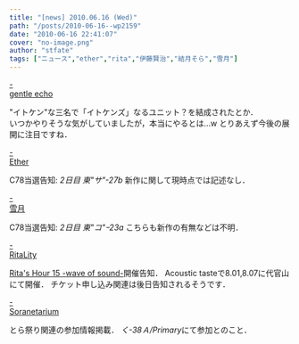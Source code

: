 ```yaml
---
title: "[news] 2010.06.16 (Wed)"
path: "/posts/2010-06-16--wp2159"
date: "2010-06-16 22:41:07"
cover: "no-image.png"
author: "stfate"
tags: ["ニュース","ether","rita","伊藤賢治","結月そら","雪月"]
---
```


<style type="text/css">
<!--
p {white-space: pre-wrap};
-->
</style>

<a class="topics" href="http://www.gentleecho.net/blog/" target="_blank">- gentle echo</a>
<div class="news">"イトケン"な三名で「イトケンズ」なるユニット？を結成されたとか．
<div id="talk">いつかやりそうな気がしていましたが，本当にやるとは…w
とりあえず今後の展開に注目ですね．</div></div>

<a class="topics" href="http://www.ether-music.com/" target="_blank">- Ether</a>
<div class="news">C78当選告知: <em>2日目 東"サ"-27b</em>
新作に関して現時点では記述なし．</div>

<a class="topics" href="http://aonokioku.sakura.ne.jp/setsugetsu/" target="_blank">- 雪月</a>
<div class="news">C78当選告知: <em>2日目 東"コ"ｰ23a</em>
こちらも新作の有無などは不明．</div>

<a class="topics" href="http://ritarita.jp/" target="_blank">- RitaLity</a>
<div class="news"><a href="http://www.ritarita.jp/RH15/" target="_blank">Rita's Hour 15 -wave of sound-</a>開催告知．
Acoustic tasteで8.01,8.07に代官山にて開催．
チケット申し込み関連は後日告知されるそうです．</div>

<a class="topics" href="http://soranetarium.com/" target="_blank">- Soranetarium</a>
<div class="news">とら祭り関連の参加情報掲載．
<em>く-38Ａ/Primary</em>にて参加とのこと．</div>